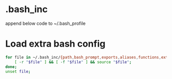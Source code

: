 # .bash_inc


append below code to ~/.bash_profile

# Load extra bash config
```bash
for file in ~/.bash_inc/{path,bash_prompt,exports,aliases,functions,extra}; do
    [ -r "$file" ] && [ -f "$file" ] && source "$file";
done;
unset file;
```
